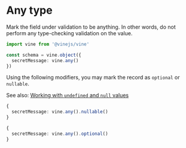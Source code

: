 # Any type

Mark the field under validation to be anything. In other words, do not perform any type-checking validation on the value.

```ts
import vine from '@vinejs/vine'

const schema = vine.object({
  secretMessage: vine.any()
})
```

Using the following modifiers, you may mark the record as `optional` or `nullable`.

See also: [Working with `undefined` and `null` values](../guides/schema_101.md#nullable-and-optional-modifiers)

```ts
{
  secretMessage: vine.any().nullable()
}
```

```ts
{
  secretMessage: vine.any().optional()
}
```
